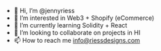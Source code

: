 - 👋 Hi, I’m @jennyriess
- 👀 I’m interested in Web3 + Shopify (eCommerce)
- 🌱 I’m currently learning Solidity + React
- 💞️ I’m looking to collaborate on projects in HI
- 📫 How to reach me info@riessdesigns.com

<!---
jennyriess/jennyriess is a ✨ special ✨ repository because its `README.md` (this file) appears on your GitHub profile.
You can click the Preview link to take a look at your changes.
--->
